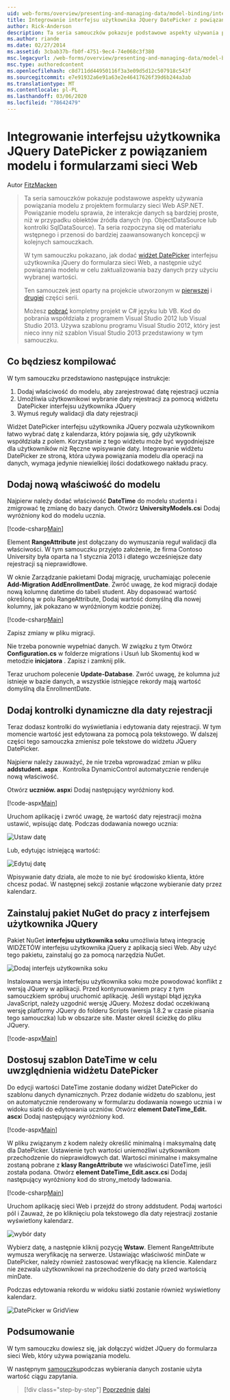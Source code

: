 ```yaml
---
uid: web-forms/overview/presenting-and-managing-data/model-binding/integrating-jquery-ui
title: Integrowanie interfejsu użytkownika JQuery DatePicker z powiązaniem modelu i formularzami sieci Web | Microsoft Docs
author: Rick-Anderson
description: Ta seria samouczków pokazuje podstawowe aspekty używania powiązania modelu z projektem formularzy sieci Web ASP.NET. Powiązanie modelu sprawia, że interakcje danych są bardziej proste-...
ms.author: riande
ms.date: 02/27/2014
ms.assetid: 3cbab37b-fb0f-4751-9ec4-74e068c3f380
msc.legacyurl: /web-forms/overview/presenting-and-managing-data/model-binding/integrating-jquery-ui
msc.type: authoredcontent
ms.openlocfilehash: c8d711dd44950116f3a3e09d5d12c507918c543f
ms.sourcegitcommit: e7e91932a6e91a63e2e46417626f39d6b244a3ab
ms.translationtype: MT
ms.contentlocale: pl-PL
ms.lasthandoff: 03/06/2020
ms.locfileid: "78642479"
---
```

# <a name="integrating-jquery-ui-datepicker-with-model-binding-and-web-forms"></a>Integrowanie interfejsu użytkownika JQuery DatePicker z powiązaniem modelu i formularzami sieci Web

Autor [FitzMacken](https://github.com/tfitzmac)

> Ta seria samouczków pokazuje podstawowe aspekty używania powiązania modelu z projektem formularzy sieci Web ASP.NET. Powiązanie modelu sprawia, że interakcje danych są bardziej proste, niż w przypadku obiektów źródła danych (np. ObjectDataSource lub kontrolki SqlDataSource). Ta seria rozpoczyna się od materiału wstępnego i przenosi do bardziej zaawansowanych koncepcji w kolejnych samouczkach.
> 
> W tym samouczku pokazano, jak dodać [widżet DatePicker](http://jqueryui.com/datepicker/) interfejsu użytkownika jQuery do formularza sieci Web, a następnie użyć powiązania modelu w celu zaktualizowania bazy danych przy użyciu wybranej wartości.
> 
> Ten samouczek jest oparty na projekcie utworzonym w [pierwszej](retrieving-data.md) i [drugiej](updating-deleting-and-creating-data.md) części serii.
> 
> Możesz [pobrać](https://go.microsoft.com/fwlink/?LinkId=286116) kompletny projekt w C# języku lub VB. Kod do pobrania współdziała z programem Visual Studio 2012 lub Visual Studio 2013. Używa szablonu programu Visual Studio 2012, który jest nieco inny niż szablon Visual Studio 2013 przedstawiony w tym samouczku.

## <a name="what-youll-build"></a>Co będziesz kompilować

W tym samouczku przedstawiono następujące instrukcje:

1. Dodaj właściwość do modelu, aby zarejestrować datę rejestracji ucznia
2. Umożliwia użytkownikowi wybranie daty rejestracji za pomocą widżetu DatePicker interfejsu użytkownika JQuery
3. Wymuś reguły walidacji dla daty rejestracji

Widżet DatePicker interfejsu użytkownika JQuery pozwala użytkownikom łatwo wybrać datę z kalendarza, który pojawia się, gdy użytkownik współdziała z polem. Korzystanie z tego widżetu może być wygodniejsze dla użytkowników niż Ręczne wpisywanie daty. Integrowanie widżetu DatePicker ze stroną, która używa powiązania modelu dla operacji na danych, wymaga jedynie niewielkiej ilości dodatkowego nakładu pracy.

## <a name="add-a-new-property-to-the-model"></a>Dodaj nową właściwość do modelu

Najpierw należy dodać właściwość **DateTime** do modelu studenta i zmigrować tę zmianę do bazy danych. Otwórz **UniversityModels.cs**i Dodaj wyróżniony kod do modelu ucznia.

[!code-csharp[Main](integrating-jquery-ui/samples/sample1.cs?highlight=16-18)]

Element **RangeAttribute** jest dołączany do wymuszania reguł walidacji dla właściwości. W tym samouczku przyjęto założenie, że firma Contoso University była oparta na 1 stycznia 2013 i dlatego wcześniejsze daty rejestracji są nieprawidłowe.

W oknie Zarządzanie pakietami Dodaj migrację, uruchamiając polecenie **Add-Migration AddEnrollmentDate**. Zwróć uwagę, że kod migracji dodaje nową kolumnę datetime do tabeli student. Aby dopasować wartość określoną w polu RangeAttribute, Dodaj wartość domyślną dla nowej kolumny, jak pokazano w wyróżnionym kodzie poniżej.

[!code-csharp[Main](integrating-jquery-ui/samples/sample2.cs?highlight=11)]

Zapisz zmiany w pliku migracji.

Nie trzeba ponownie wypełniać danych. W związku z tym Otwórz **Configuration.cs** w folderze migrations i Usuń lub Skomentuj kod w metodzie **inicjatora** . Zapisz i zamknij plik.

Teraz uruchom polecenie **Update-Database**. Zwróć uwagę, że kolumna już istnieje w bazie danych, a wszystkie istniejące rekordy mają wartość domyślną dla EnrollmentDate.

## <a name="add-dynamic-controls-for-enrollment-date"></a>Dodaj kontrolki dynamiczne dla daty rejestracji

Teraz dodasz kontrolki do wyświetlania i edytowania daty rejestracji. W tym momencie wartość jest edytowana za pomocą pola tekstowego. W dalszej części tego samouczka zmienisz pole tekstowe do widżetu JQuery DatePicker.

Najpierw należy zauważyć, że nie trzeba wprowadzać zmian w pliku **addstudent. aspx** . Kontrolka DynamicControl automatycznie renderuje nową właściwość.

Otwórz **uczniów. aspx**i Dodaj następujący wyróżniony kod.

[!code-aspx[Main](integrating-jquery-ui/samples/sample3.aspx?highlight=13)]

Uruchom aplikację i zwróć uwagę, że wartość daty rejestracji można ustawić, wpisując datę. Podczas dodawania nowego ucznia:

![Ustaw datę](integrating-jquery-ui/_static/image1.png)

Lub, edytując istniejącą wartość:

![Edytuj datę](integrating-jquery-ui/_static/image2.png)

Wpisywanie daty działa, ale może to nie być środowisko klienta, które chcesz podać. W następnej sekcji zostanie włączone wybieranie daty przez kalendarz.

## <a name="install-nuget-package-to-work-with-jquery-ui"></a>Zainstaluj pakiet NuGet do pracy z interfejsem użytkownika JQuery

Pakiet NuGet **interfejsu użytkownika soku** umożliwia łatwą integrację WIDŻETÓW interfejsu użytkownika jQuery z aplikacją sieci Web. Aby użyć tego pakietu, zainstaluj go za pomocą narzędzia NuGet.

![Dodaj interfejs użytkownika soku](integrating-jquery-ui/_static/image3.png)

Instalowana wersja interfejsu użytkownika soku może powodować konflikt z wersją JQuery w aplikacji. Przed kontynuowaniem pracy z tym samouczkiem spróbuj uruchomić aplikację. Jeśli wystąpi błąd języka JavaScript, należy uzgodnić wersję JQuery. Możesz dodać oczekiwaną wersję platformy JQuery do folderu Scripts (wersja 1.8.2 w czasie pisania tego samouczka) lub w obszarze site. Master określ ścieżkę do pliku JQuery.

[!code-aspx[Main](integrating-jquery-ui/samples/sample4.aspx)]

## <a name="customize-datetime-template-to-include-datepicker-widget"></a>Dostosuj szablon DateTime w celu uwzględnienia widżetu DatePicker

Do edycji wartości DateTime zostanie dodany widżet DatePicker do szablonu danych dynamicznych. Przez dodanie widżetu do szablonu, jest on automatycznie renderowany w formularzu dodawania nowego ucznia i w widoku siatki do edytowania uczniów. Otwórz **element DateTime\_Edit. ascx**i Dodaj następujący wyróżniony kod.

[!code-aspx[Main](integrating-jquery-ui/samples/sample5.aspx?highlight=3)]

W pliku związanym z kodem należy określić minimalną i maksymalną datę dla DatePicker. Ustawienie tych wartości uniemożliwi użytkownikom przechodzenie do nieprawidłowych dat. Wartości minimalne i maksymalne zostaną pobrane z **klasy RangeAttribute** we właściwości DateTime, jeśli została podana. Otwórz **element DateTime\_Edit.ascx.cs**i Dodaj następujący wyróżniony kod do strony\_metody ładowania.

[!code-csharp[Main](integrating-jquery-ui/samples/sample6.cs?highlight=9-14)]

Uruchom aplikację sieci Web i przejdź do strony addstudent. Podaj wartości pól i Zauważ, że po kliknięciu pola tekstowego dla daty rejestracji zostanie wyświetlony kalendarz.

![wybór daty](integrating-jquery-ui/_static/image4.png)

Wybierz datę, a następnie kliknij pozycję **Wstaw**. Element RangeAttribute wymusza weryfikację na serwerze. Ustawiając właściwość minDate w DatePicker, należy również zastosować weryfikację na kliencie. Kalendarz nie zezwala użytkownikowi na przechodzenie do daty przed wartością minDate.

Podczas edytowania rekordu w widoku siatki zostanie również wyświetlony kalendarz.

![DatePicker w GridView](integrating-jquery-ui/_static/image5.png)

## <a name="conclusion"></a>Podsumowanie

W tym samouczku dowiesz się, jak dołączyć widżet JQuery do formularza sieci Web, który używa powiązania modelu.

W następnym [samouczku](using-query-string-values-to-retrieve-data.md)podczas wybierania danych zostanie użyta wartość ciągu zapytania.

> [!div class="step-by-step"]
> [Poprzednie](sorting-paging-and-filtering-data.md)
> [dalej](using-query-string-values-to-retrieve-data.md)
